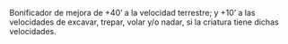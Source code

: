Bonificador de mejora de +40’ a la velocidad terrestre; y +10’ a las velocidades de excavar, trepar, volar y/o nadar, si la criatura tiene dichas velocidades.
